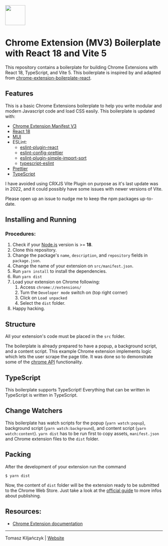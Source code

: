 <img src="assets/img/icon-128.png" width="64"/>

# Chrome Extension (MV3) Boilerplate with React 18 and Vite 5

[//]: # 'TODO: Publish the template on NPM'
[//]: # '[![npm](https://img.shields.io/npm/v/chrome-extension-boilerplate-react)](https://www.npmjs.com/package/chrome-extension-boilerplate-react)'
[//]: # '[![npm-download](https://img.shields.io/npm/dw/chrome-extension-boilerplate-react)](https://www.npmjs.com/package/chrome-extension-boilerplate-react)'
[//]: # '[![npm](https://img.shields.io/npm/dm/chrome-extension-boilerplate-react)](https://www.npmjs.com/package/chrome-extension-boilerplate-react)'

This repository contains a boilerplate for building Chrome Extensions with React 18, TypeScript, and Vite 5.
This boilerplate is inspired by and adapted
from [chrome-extension-boilerplate-react](https://github.com/lxieyang/chrome-extension-boilerplate-react).

## Features

This is a basic Chrome Extensions boilerplate to help you write modular and modern Javascript code and load CSS easily.
This boilerplate is updated with:

- [Chrome Extension Manifest V3](https://developer.chrome.com/docs/extensions/mv3/intro/mv3-overview/)
- [React 18](https://reactjs.org)
- [MUI](https://mui.com/)
- ESLint:
  - [eslint-plugin-react](https://www.npmjs.com/package/eslint-plugin-react)
  - [eslint-config-prettier](https://www.npmjs.com/package/eslint-config-prettier)
  - [eslint-plugin-simple-import-sort](https://www.npmjs.com/package/eslint-plugin-simple-import-sort)
  - [typescript-eslint](https://www.npmjs.com/package/typescript-eslint)
- [Prettier](https://prettier.io/)
- [TypeScript](https://www.typescriptlang.org/)

I have avoided using CRXJS Vite Plugin on purpose as it's last update was in 2022, and it could possibly have some
issues with newer versions of Vite.

Please open up an issue to nudge me to keep the npm packages up-to-date.

## Installing and Running

### Procedures:

1. Check if your [Node.js](https://nodejs.org/) version is >= **18**.
2. Clone this repository.
3. Change the package's `name`, `description`, and `repository` fields in `package.json`.
4. Change the name of your extension on `src/manifest.json`.
5. Run `yarn install` to install the dependencies.
6. Run `yarn dist`
7. Load your extension on Chrome following:
   1. Access `chrome://extensions/`
   2. Turn the `Developer mode` switch on (top right corner)
   3. Click on `Load unpacked`
   4. Select the `dist` folder.
8. Happy hacking.

## Structure

All your extension's code must be placed in the `src` folder.

The boilerplate is already prepared to have a popup, a background script, and a content script.
This example Chrome extension implements logic which lets the user scrape the page title.
It was done so to demonstrate some of the [chrome API](https://developer.chrome.com/docs/extensions/reference/api)
functionality.

## TypeScript

This boilerplate supports TypeScript! Everything that can be written in TypeScript is written in TypeScript.

## Change Watchers

This boilerplate has watch scripts for the popup (`yarn watch:popup`), background script (`yarn watch:background`), and
content script (`yarn watch:content`).
`yarn dist` has to be run first to copy assets, `manifest.json` and Chrome extension files to the `dist` folder.

## Packing

After the development of your extension run the command

```
$ yarn dist
```

Now, the content of `dist` folder will be the extension ready to be submitted to the Chrome Web Store. Just take a look
at the [official guide](https://developer.chrome.com/webstore/publish) to more infos about publishing.

## Resources:

- [Chrome Extension documentation](https://developer.chrome.com/extensions/getstarted)

---

Tomasz Kiljańczyk | [Website](https://github.com/Gunock)
